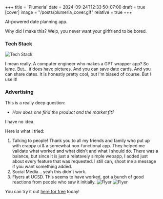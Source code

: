 +++
title = 'Plumeria'
date = 2024-09-24T12:33:50-07:00
draft = true
[cover]
    image = "/posts/plumeria_cover.gif"
    relative = true
+++

AI-powered date planning app.

Why did I make this? Welp, you never want your girlfriend to be bored.

### Tech Stack

![Tech Stack](/posts/plumeria_1.png)

I mean really. A computer engineer who makes a GPT wrapper app? So lame. But... it does have pictures. And you can save date cards. And you can share dates. It is honestly pretty cool, but I'm biased of course. But I use it!

### Advertising

This is a really deep question:

- _How does one find the product and the market fit?_

I have no idea.

Here is what I tried:

1. Talking to people!
   Thank you to all my friends and family who put up with crappy ui & a somewhat non-functional app. They helped me validate what worked and what didn't and what I should do. There was a balance, but since it is just a relatavely simple webapp, I added just about every feature that was requested. I still can, shoot me a message if you want something added.
2. Social Media... yeah this didn't work.
3. Flyers at UCSD. This seems to have worked, got a bunch of good reactions from people who saw it initially.
   ![Flyer](/posts/plumeria_2.png)
   ![Flyer](/posts/plumeria_3.png)

You can try it out [here for free](https://goplumeria.com) today!
